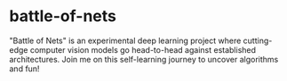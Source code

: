 # battle-of-nets
"Battle of Nets" is an experimental deep learning project where cutting-edge computer vision models go head-to-head against established architectures.  Join me on this self-learning journey to uncover algorithms and fun!
